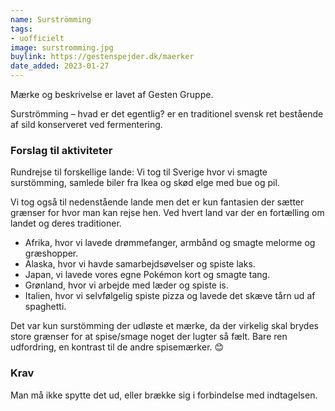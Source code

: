 ```yaml
---
name: Surströmming
tags:
- uofficielt
image: surstromming.jpg
buylink: https://gestenspejder.dk/maerker
date_added: 2023-01-27
---
```

Mærke og beskrivelse er lavet af Gesten Gruppe.

Surströmming – hvad er det egentlig? er en traditionel svensk ret bestående af sild konserveret ved fermentering.

### Forslag til aktiviteter
Rundrejse til forskellige lande:
Vi tog til Sverige hvor vi smagte surstömming, samlede biler fra Ikea og skød elge med bue og pil.

Vi tog også til nedenstående lande men det er kun fantasien der sætter grænser for hvor man kan rejse hen. Ved hvert land var der en fortælling om landet og deres traditioner.
- Afrika, hvor vi lavede drømmefanger, armbånd og smagte melorme og græshopper.
- Alaska, hvor vi havde samarbejdsøvelser og spiste laks.
- Japan, vi lavede vores egne Pokémon kort og smagte tang.
- Grønland, hvor vi arbejde med læder og spiste is.
- Italien, hvor vi selvfølgelig spiste pizza og lavede det skæve tårn ud af spaghetti.

Det var kun surstömming der udløste et mærke, da der virkelig skal brydes store grænser for at spise/smage noget der lugter så fælt.
Bare ren udfordring, en kontrast til de andre spisemærker. 😊

### Krav
Man må ikke spytte det ud, eller brække sig i forbindelse med indtagelsen.
